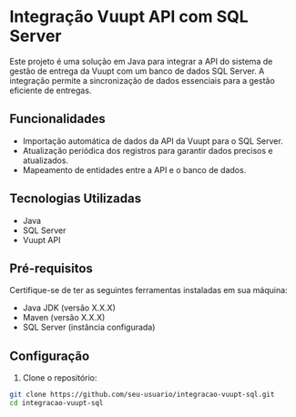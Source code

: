 # Integração Vuupt API com SQL Server

Este projeto é uma solução em Java para integrar a API do sistema de gestão de entrega da Vuupt com um banco de dados SQL Server. A integração permite a sincronização de dados essenciais para a gestão eficiente de entregas.

## Funcionalidades

- Importação automática de dados da API da Vuupt para o SQL Server.
- Atualização periódica dos registros para garantir dados precisos e atualizados.
- Mapeamento de entidades entre a API e o banco de dados.

## Tecnologias Utilizadas

- Java
- SQL Server
- Vuupt API

## Pré-requisitos

Certifique-se de ter as seguintes ferramentas instaladas em sua máquina:

- Java JDK (versão X.X.X)
- Maven (versão X.X.X)
- SQL Server (instância configurada)

## Configuração

1. Clone o repositório:

```bash
git clone https://github.com/seu-usuario/integracao-vuupt-sql.git
cd integracao-vuupt-sql
